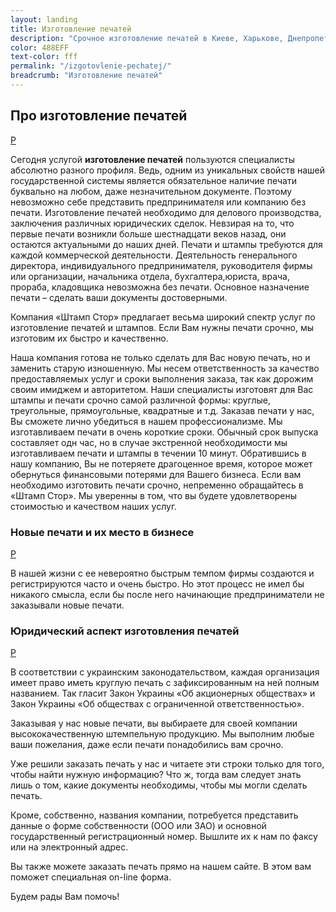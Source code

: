 ```yaml
---
layout: landing
title: Изготовление печатей
description: "Срочное изготовление печатей в Киеве, Харькове, Днепропетровске. За 10 мин! Доставка в любую точку Украины - 1 день. Печати ООО, ЧП, СПД, ЧАО. Печать & штамп"
color: 488EFF
text-color: fff
permalink: "/izgotovlenie-pechatej/"
breadcrumb: "Изготовление печатей"
---
```


## Про изготовление печатей ##

[P](#про-изготовление-печатей)

Сегодня услугой **изготовление печатей** пользуются специалисты абсолютно разного профиля.  Ведь, одним из уникальных свойств нашей государственной системы является обязательное наличие печати буквально на любом, даже незначительном документе. Поэтому невозможно себе представить предпринимателя или компанию без печати. Изготовление печатей необходимо для делового производства, заключения различных юридических сделок. Невзирая на то, что первые печати возникли больше шестнадцати веков назад, они остаются актуальными до наших дней. Печати и штампы требуются для каждой коммерческой деятельности. Деятельность генерального директора, индивидуального предпринимателя, руководителя фирмы или организации, начальника отдела, бухгалтера,юриста, врача, прораба, кладовщика невозможна без печати. Основное назначение печати – сделать ваши документы достоверными.

Компания «Штамп Стор» предлагает весьма широкий спектр услуг по изготовление печатей и штампов. Если Вам нужны печати срочно, мы изготовим их быстро и качественно.

Наша компания готова не только сделать для Вас новую печать, но и заменить старую изношенную. Мы несем ответственность за качество предоставляемых услуг и сроки выполнения заказа, так как дорожим своим имиджем и авторитетом. Наши специалисты изготовят для Вас штампы и печати срочно самой различной формы: круглые, треугольные, прямоугольные, квадратные и т.д. Заказав печати у нас, Вы сможете лично убедиться в нашем профессионализме. Мы изготавливаем печати в очень короткие сроки. Обычный срок выпуска составляет одн час, но в случае экстренной необходимости мы изготавливаем печати и штампы в течении 10 минут. Обратившись в нашу компанию, Вы не потеряете драгоценное время, которое может обернуться финансовыми потерями для Вашего бизнеса. Если вам необходимо изготовить печати срочно, непременно обращайтесь в «Штамп Стор». Мы уверенны в том, что вы будете удовлетворены стоимостью и качеством наших услуг.

### Новые печати и их место в бизнесе ###

[P](#новые-печати-и-их-место-в-бизнесе)

В нашей жизни с ее невероятно быстрым темпом фирмы создаются и регистрируются часто и очень быстро. Но этот процесс не имел бы никакого смысла, если бы после него начинающие предприниматели не заказывали новые печати.

### Юридический аспект изготовления печатей ###

[P](#юридический-аспект-изготовления-печатей)

В соответствии с украинским законодательством, каждая организация имеет право иметь круглую печать с зафиксированным на ней полным названием. Так гласит Закон Украины «Об акционерных обществах» и  Закон Украины «Об обществах с ограниченной ответственностью».

Заказывая у нас новые печати, вы выбираете для своей компании высококачественную штемпельную продукцию. Мы выполним любые ваши пожелания, даже если печати понадобились вам срочно.

Уже решили заказать печать у нас и читаете эти строки только для того, чтобы найти нужную информацию? Что ж, тогда вам следует знать лишь о том, какие документы необходимы, чтобы мы могли сделать печать.

Кроме, собственно, названия компании, потребуется представить данные о форме собственности (ООО или ЗАО) и основной государственный регистрационный номер. Вышлите их к нам по факсу или на электронный адрес.

Вы также можете заказать печать прямо на нашем сайте. В этом вам поможет специальная on-line форма.

Будем рады Вам помочь!